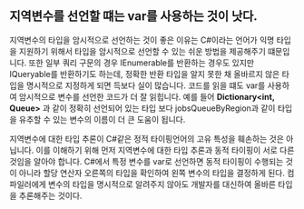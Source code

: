 ## 지역변수를 선언할 떄는 var를 사용하는 것이 낫다.
지역변수의 타입을 암시적으로 선언하는 것이 좋은 이유는 C#이라는 언어가 익명 타입을 지원하기 위해서 타입을 암시적으로 선언할 수 있는 쉬운 방법을 제공해주기 떄문입니다. 또한 일부 쿼리 구문의 경우 IEnumerable<T>를 반환하는 경우도 있지만 IQueryable<T>를 반환하기도 하는데, 정확한 반환 타입을 알지 못한 채 올바르지 않은 타입을 명시적으로 지정하게 되면 득보다 실이 많습니다. 코드를 읽을 떄도 var를 사용하여 암시적으로 변수를 선언한 코드가 더 잘 읽힙니다.
예를 들어 **Dictionary<int, Queue<string>>** 과 같이 정확히 선언되어 있는 타입 보다 jobsQueueByRegion과 같이 타입을 유추할 수 있는 변수의 이름이 더 큰 도움이 됩니다.

지역변수에 대한 타입 추론이 C#같은 정적 타이핑언어의 고유 특성을 훼손하는 것은 아닙니다.
이를 이해하기 위해 먼저 지역변수에 대한 타입 추론과 동적 타이핑이 서로 다른 것임을 알아야 합니다.
C#에서 특정 변수를 var로 선언하면 동적 타이핑이 수행되는 것이 아니라 할당 연산자 오른쪽의 타입을 확인하여 왼쪽 변수의 타입을 결정하게 된다. 컴파일러에게 변수의 타입을 명시적으로 알려주지 않아도 개발자를 대신하여 올바른 타입을 추론해주는 것이다.
